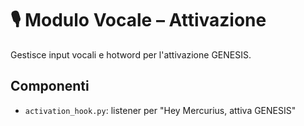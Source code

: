 # 🎙️ Modulo Vocale – Attivazione

Gestisce input vocali e hotword per l'attivazione GENESIS.

## Componenti

- `activation_hook.py`: listener per "Hey Mercurius, attiva GENESIS"
